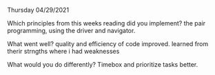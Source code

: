 Thursday 04/29/2021

Which principles from this weeks reading did you implement?
the pair programming, using the driver and navigator. 

What went well?
quality and efficiency of code improved. learned from therir strngths where i had weaknesses

What would you do differently?
Timebox and prioritize tasks better. 